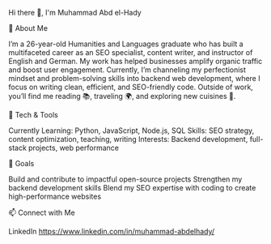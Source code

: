 Hi there 👋, I'm Muhammad Abd el-Hady

🌱 About Me

I’m a 26-year-old Humanities and Languages graduate who has built a multifaceted career as an SEO specialist, content writer, and instructor of English and German. My work has helped businesses amplify organic traffic and boost user engagement.
Currently, I’m channeling my perfectionist mindset and problem-solving skills into backend web development, where I focus on writing clean, efficient, and SEO-friendly code.
Outside of work, you’ll find me reading 📚, traveling 🌍, and exploring new cuisines 🍜.


🔧 Tech & Tools

Currently Learning: Python, JavaScript, Node.js, SQL
Skills: SEO strategy, content optimization, teaching, writing
Interests: Backend development, full-stack projects, web performance


🚀 Goals

Build and contribute to impactful open-source projects
Strengthen my backend development skills
Blend my SEO expertise with coding to create high-performance websites

📫 Connect with Me

LinkedIn
https://www.linkedin.com/in/muhammad-abdelhady/

